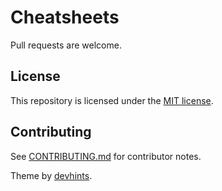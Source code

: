 # Cheatsheets
Pull requests are welcome.

## License

This repository is licensed under the [MIT license]().

## Contributing

See [CONTRIBUTING.md](CONTRIBUTING.md) for contributor notes.

Theme by [devhints](https://devhints.io).
